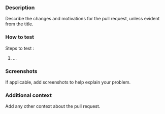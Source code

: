### Description

Describe the changes and motivations for the pull request, unless evident from the title.

### How to test

Steps to test :
1. ...

### Screenshots

If applicable, add screenshots to help explain your problem.

### Additional context

Add any other context about the pull request.

